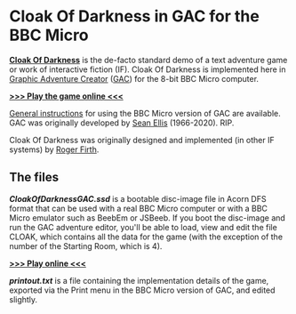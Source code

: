 # Cloak Of Darkness in GAC for the BBC Micro 
[**Cloak Of Darkness**](https://mipmip.org/IFrescue/rf/) is the de-facto standard demo of a text adventure game or work of interactive fiction (IF). Cloak Of Darkness is implemented here in [Graphic Adventure Creator](https://en.wikipedia.org/wiki/Graphic_Adventure_Creator) ([GAC](https://stardot.org.uk/forums/viewtopic.php?p=376034#p376034)) for the 8-bit BBC Micro computer. 

[**>>> Play the game online <<<**](http://bbcmicro.co.uk//jsbeeb/play.php?autoboot&disc=https://raw.githubusercontent.com/ahope1/Beeb-GAC-CloakOfDarkness/main/CloakOfDarknessGAC.ssd)

[General instructions](https://stardot.org.uk/forums/viewtopic.php?p=376034#p376034) for using the BBC Micro version of GAC are available. GAC was originally developed by [Sean Ellis](https://www.skeptic.org.uk/2020/11/sean-ellis-1966-2020/) (1966-2020). RIP. 

Cloak Of Darkness was originally designed and implemented (in other IF systems) by [Roger Firth](https://www.ifwiki.org/Roger_Firth).


## The files

***CloakOfDarknessGAC.ssd*** is a bootable disc-image file in Acorn DFS format that can be used with a real BBC Micro computer or with a BBC Micro emulator such as BeebEm or JSBeeb. If you boot the disc-image and run the GAC adventure editor, you'll be able to load, view and edit the file CLOAK, which contains all the data for the game (with the exception of the number of the Starting Room, which is 4).

[**>>> Play online <<<**](http://bbcmicro.co.uk//jsbeeb/play.php?autoboot&disc=https://raw.githubusercontent.com/ahope1/Beeb-GAC-CloakOfDarkness/main/CloakOfDarknessGAC.ssd)

***printout.txt*** is a file containing the implementation details of the game, exported via the Print menu in the BBC Micro version of GAC, and edited slightly. 
